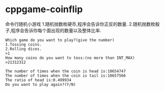 # cppgame-coinflip
命令行随机小游戏
1.随机抛数枚硬币,程序会告诉你正反的数量.
2.随机抛数枚骰子,程序会告诉你每个面出现的数量以及整体比率.

```
Which game do you want to play?(give the number)
1.Tossing coins.
2.Rolling dices.
>1
How many coins do you want to toss:(no more than INT_MAX)
>21312312

The number of times when the coin is head is:10654747
The number of times when the coin is tail is:10657566
The ratio of head is:0.499934
Do you want to play again?(Y/N)
```
